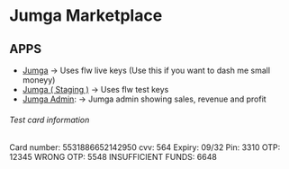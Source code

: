 # Jumga Marketplace

## APPS

- [Jumga](https://jumga.xyz) -> Uses flw live keys (Use this if you want to dash me small moneyy)
- [Jumga ( Staging )](https://staging.jumga.xyz) -> Uses flw test keys
- [Jumga Admin](https://admin.jumga.xyz): -> Jumga admin showing sales, revenue and profit

###### Test card information

Card number: 5531886652142950
cvv: 564
Expiry: 09/32
Pin: 3310
OTP: 12345
WRONG OTP: 5548
INSUFFICIENT FUNDS: 6648

<!--
 Card validation
 https://www.w3resource.com/javascript/form/credit-card-validation.php
 -->
